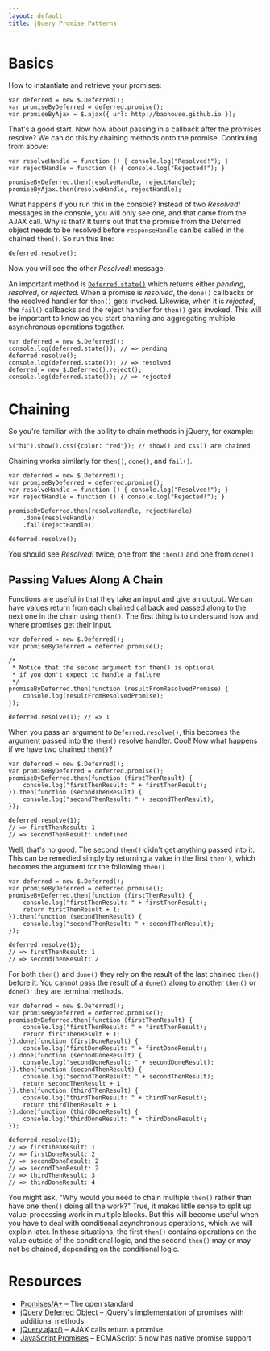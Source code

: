 ```yaml
---
layout: default
title: jQuery Promise Patterns
---
```


# Basics

How to instantiate and retrieve your promises:

	var deferred = new $.Deferred();
	var promiseByDeferred = deferred.promise();
	var promiseByAjax = $.ajax({ url: http://baohouse.github.io });

That's a good start. Now how about passing in a callback after the promises resolve? We can do this by chaining methods onto the promise. Continuing from above:

	var resolveHandle = function () { console.log("Resolved!"); }
	var rejectHandle = function () { console.log("Rejected!"); }

	promiseByDeferred.then(resolveHandle, rejectHandle);
	promiseByAjax.then(resolveHandle, rejectHandle);

What happens if you run this in the console? Instead of two *Resolved!* messages in the console, you will only see one, and that came from the AJAX call. Why is that? It turns out that the promise from the Deferred object needs to be resolved before `responseHandle` can be called in the chained `then()`. So run this line:

	deferred.resolve();

Now you will see the other *Resolved!* message.

An important method is [`Deferred.state()`](http://api.jquery.com/deferred.state/) which returns either *pending*, *resolved*, or *rejected*. When a promise is *resolved*, the `done()` callbacks or the resolved handler for `then()` gets invoked. Likewise, when it is *rejected*, the `fail()` callbacks and the reject handler for `then()` gets invoked. This will be important to know as you start chaining and aggregating multiple asynchronous operations together.

	var deferred = new $.Deferred();
	console.log(deferred.state()); // => pending
	deferred.resolve();
	console.log(deferred.state()); // => resolved
	deferred = new $.Deferred().reject();
	console.log(deferred.state()); // => rejected

# Chaining

So you're familiar with the ability to chain methods in jQuery, for example:

	$("h1").show().css({color: "red"}); // show() and css() are chained

Chaining works similarly for `then()`, `done()`, and `fail()`.

	var deferred = new $.Deferred();
	var promiseByDeferred = deferred.promise();
	var resolveHandle = function () { console.log("Resolved!"); }
	var rejectHandle = function () { console.log("Rejected!"); }

	promiseByDeferred.then(resolveHandle, rejectHandle)
		.done(resolveHandle)
		.fail(rejectHandle);

	deferred.resolve();

You should see *Resolved!* twice, one from the `then()` and one from `done()`.

## Passing Values Along A Chain

Functions are useful in that they take an input and give an output. We can have values return from each chained callback and passed along to the next one in the chain using `then()`. The first thing is to understand how and where promises get their input.

	var deferred = new $.Deferred();
	var promiseByDeferred = deferred.promise();

	/*
	 * Notice that the second argument for then() is optional
	 * if you don't expect to handle a failure
	 */
	promiseByDeferred.then(function (resultFromResolvedPromise) {
		console.log(resultFromResolvedPromise);
	});

	deferred.resolve(1); // => 1

When you pass an argument to `Deferred.resolve()`, this becomes the argument passed into the `then()` resolve handler. Cool! Now what happens if we have two chained `then()`?

	var deferred = new $.Deferred();
	var promiseByDeferred = deferred.promise();
	promiseByDeferred.then(function (firstThenResult) {
		console.log("firstThenResult: " + firstThenResult);
	}).then(function (secondThenResult) {
		console.log("secondThenResult: " + secondThenResult);
	});

	deferred.resolve(1);
	// => firstThenResult: 1
	// => secondThenResult: undefined

Well, that's no good. The second `then()` didn't get anything passed into it. This can be remedied simply by returning a value in the first `then()`, which becomes the argument for the following `then()`.

	var deferred = new $.Deferred();
	var promiseByDeferred = deferred.promise();
	promiseByDeferred.then(function (firstThenResult) {
		console.log("firstThenResult: " + firstThenResult);
		return firstThenResult + 1;
	}).then(function (secondThenResult) {
		console.log("secondThenResult: " + secondThenResult);
	});

	deferred.resolve(1);
	// => firstThenResult: 1
	// => secondThenResult: 2

For both `then()` and `done()` they rely on the result of the last chained `then()` before it. You cannot pass the result of a `done()` along to another `then()` or `done()`; they are terminal methods.

	var deferred = new $.Deferred();
	var promiseByDeferred = deferred.promise();
	promiseByDeferred.then(function (firstThenResult) {
		console.log("firstThenResult: " + firstThenResult);
		return firstThenResult + 1;
	}).done(function (firstDoneResult) {
		console.log("firstDoneResult: " + firstDoneResult);
	}).done(function (secondDoneResult) {
		console.log("secondDoneResult: " + secondDoneResult);
	}).then(function (secondThenResult) {
		console.log("secondThenResult: " + secondThenResult);
		return secondThenResult + 1
	}).then(function (thirdThenResult) {
		console.log("thirdThenResult: " + thirdThenResult);
		return thirdThenResult + 1
	}).done(function (thirdDoneResult) {
		console.log("thirdDoneResult: " + thirdDoneResult);
	});

	deferred.resolve(1);
	// => firstThenResult: 1
	// => firstDoneResult: 2
	// => secondDoneResult: 2
	// => secondThenResult: 2
	// => thirdThenResult: 3
	// => thirdDoneResult: 4

You might ask, "Why would you need to chain multiple `then()` rather than have one `then()` doing all the work?" True, it makes little sense to split up value-processing work in multiple blocks. But this will become useful when you have to deal with conditional asynchronous operations, which we will explain later. In those situations, the first `then()` contains operations on the value outside of the conditional logic, and the second `then()` may or may not be chained, depending on the conditional logic.

# Resources
* [Promises/A+](http://promisesaplus.com) – The open standard
* [jQuery Deferred Object](http://api.jquery.com/category/deferred-object/) – jQuery's implementation of promises with additional methods
* [jQuery.ajax()](http://api.jquery.com/jquery.ajax/) – AJAX calls return a promise
* [JavaScript Promises](http://www.html5rocks.com/en/tutorials/es6/promises/) – ECMAScript 6 now has native promise support